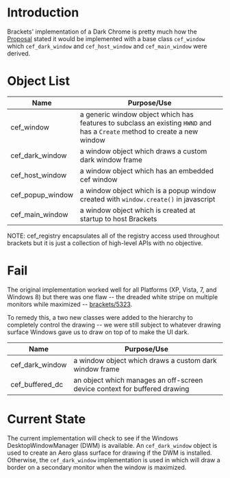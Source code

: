 # Introduction

Brackets' implementation of a Dark Chrome is pretty much how the [Proposal](https://github.com/adobe/brackets-shell/wiki/Architecture-Proposal----Windows-Chrome-Theming) stated it would be implemented with a base class `cef_window` which `cef_dark_window` and `cef_host_window` and `cef_main_window` were derived.

# Object List

|Name | Purpose/Use |
| ----| ----------- |
| cef_window | a generic window object which has features to subclass an existing `HWND` and has a `Create` method to create a new window |
| cef_dark_window | a window object which draws a custom dark window frame |
| cef_host_window | a window object which has an embedded cef window |
| cef_popup_window | a window object which is a popup window created with `window.create()` in javascript |
| cef_main_window | a window object which is created at startup to host Brackets |

NOTE: cef_registry encapsulates all of the registry access used throughout brackets but it is just a collection of high-level APIs with no objective.

# Fail

The original implementation worked well for all Platforms (XP, Vista, 7, and Windows 8) but there was one flaw -- the dreaded white stripe on multiple monitors while maximized -- [brackets/5323](https://github.com/adobe/brackets/issues/5323).

To remedy this, a two new classes were added to the hierarchy to completely control the drawing -- we were still subject to whatever drawing surface Windows gave us to draw on top of to make the UI dark.

|Name | Purpose/Use |
| ---- | ----------- |
| cef_dark_window | a window object which draws a custom dark window frame |
| cef_buffered_dc | an object which manages an off-screen device context for buffered drawing |

# Current State

The current implementation will check to see if the Windows DesktopWindowManager (DWM) is available. An `cef_dark_window` object is used to create an Aero glass surface for drawing if the DWM is installed.  Otherwise, the `cef_dark_window` implementation is used in which will draw a border on a secondary monitor when the window is maximized.


